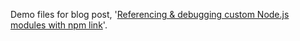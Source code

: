 Demo files for blog post, '[Referencing & debugging custom Node.js modules with npm link](http://blog.aboutfase.com/referencing-your-own-custom-modules-with-npm-link/)'.
